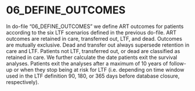 # 06_DEFINE_OUTCOMES
In do-file “06_DEFINE_OUTCOMES” we define ART outcomes for patients according to the six LTF scenarios defined in the previous do-file. ART outcomes are retained in care, transferred out, LTF, and dead. Outcomes are mutually exclusive. Dead and transfer out always supersede retention in care and LTF. Patients not LTF, transferred out, or dead are classified as retained in care. 
We further calculate the date patients exit the survival analyses. Patients exit the analyses after a maximum of 10 years of follow-up or when they stop being at risk for LTF (i.e. depending on time window used in the LTF definition 90, 180, or 365 days before database closure, respectively). 


